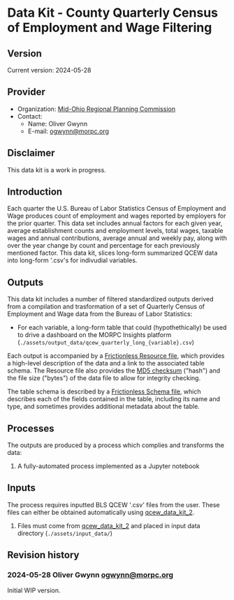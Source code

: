 # Data Kit - County Quarterly Census of Employment and Wage Filtering
## Version

Current version: 2024-05-28

## Provider

  - Organization: [Mid-Ohio Regional Planning Commission](https://morpc.org)
  - Contact: 
    - Name: Oliver Gwynn
	- E-mail: ogwynn@morpc.org

## Disclaimer

This data kit is a work in progress.

## Introduction

Each quarter the U.S. Bureau of Labor Statistics Census of Employment and Wage produces count of employment and wages reported by employers for the prior quarter. This data set includes annual factors for each given year, average establishment counts and employment levels, total wages, taxable wages and annual contributions, average annual and weekly pay, along with over the year change by count and percentage for each previously mentioned factor. This data kit, slices long-form summarized QCEW data into long-form '.csv's for indivudial variables.

## Outputs
This data kit includes a number of filtered standardized outputs derived from a compilation and trasformation of a set of Quarterly Census of Employment and Wage data from the Bureau of Labor Statistics:

  - For each variable, a long-form table that could (hypothethically) be used to drive a dashboard on the MORPC Insights platform (`./assets/output_data/qcew_quarterly_long_{variable}.csv`)
  
Each output is accompanied by a [Frictionless Resource file](https://specs.frictionlessdata.io/data-resource/), which provides a high-level description of the data and a link to the associated table schema.  The Resource file also provides the [MD5 checksum](https://en.wikipedia.org/wiki/Md5sum) ("hash") and the file size ("bytes") of the data file to allow for integrity checking.

The table schema is described by a [Frictionless Schema file](https://specs.frictionlessdata.io/table-schema/), which describes each of the fields contained in the table, including its name and type, and sometimes provides additional metadata about the table.

## Processes

The outputs are produced by a process which complies and transforms the data:

  1. A fully-automated process implemented as a Jupyter notebook


## Inputs

The process requires inputted BLS QCEW '.csv' files from the user. These files can either be obtained automatically using [qcew_data_kit_2](https://github.com/olivergwynn/qcew_data_kit_2).

  1. Files must come from [qcew_data_kit_2](https://github.com/olivergwynn/qcew_data_kit_2) and placed in input data directory (`./assets/input_data/`)


## Revision history

### 2024-05-28 Oliver Gwynn <ogwynn@morpc.org>

Initial WIP version. 
